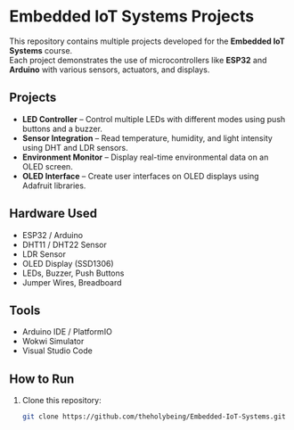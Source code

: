 # Embedded IoT Systems Projects

This repository contains multiple projects developed for the **Embedded IoT Systems** course.  
Each project demonstrates the use of microcontrollers like **ESP32** and **Arduino** with various sensors, actuators, and displays.

## Projects

- **LED Controller** – Control multiple LEDs with different modes using push buttons and a buzzer.  
- **Sensor Integration** – Read temperature, humidity, and light intensity using DHT and LDR sensors.  
- **Environment Monitor** – Display real-time environmental data on an OLED screen.  
- **OLED Interface** – Create user interfaces on OLED displays using Adafruit libraries.

## Hardware Used

- ESP32 / Arduino  
- DHT11 / DHT22 Sensor  
- LDR Sensor  
- OLED Display (SSD1306)  
- LEDs, Buzzer, Push Buttons  
- Jumper Wires, Breadboard

## Tools

- Arduino IDE / PlatformIO  
- Wokwi Simulator  
- Visual Studio Code

## How to Run

1. Clone this repository:
   ```bash
   git clone https://github.com/theholybeing/Embedded-IoT-Systems.git
